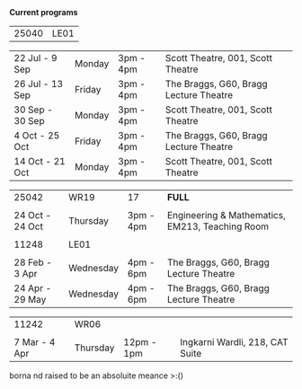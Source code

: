 <th data-v-e74b0e1c="" data-v-e82e034a="" colspan="2" aria-colspan="2" class="bg-light-gray border-none"><strong data-v-e74b0e1c="" data-v-e82e034a="">Current programs</strong></th>


|   |   |
|---|---|
|25040|LE01|

|   |   |   |   |
|---|---|---|---|
|22 Jul - 9 Sep|Monday|3pm - 4pm|Scott Theatre, 001, Scott Theatre|
|26 Jul - 13 Sep|Friday|3pm - 4pm|The Braggs, G60, Bragg Lecture Theatre|
|30 Sep - 30 Sep|Monday|3pm - 4pm|Scott Theatre, 001, Scott Theatre|
|4 Oct - 25 Oct|Friday|3pm - 4pm|The Braggs, G60, Bragg Lecture Theatre|
|14 Oct - 21 Oct|Monday|3pm - 4pm|Scott Theatre, 001, Scott Theatre|

|                 |           |           |                                                 |
| --------------- | --------- | --------- | ----------------------------------------------- |
| 25042           | WR19      | 17        | **FULL**                                        |
|                 |           |           |                                                 |
| 24 Oct - 24 Oct | Thursday  | 3pm - 4pm | Engineering & Mathematics, EM213, Teaching Room |
|                 |           |           |                                                 |
| 11248           | LE01      |           |                                                 |
|                 |           |           |                                                 |
| 28 Feb - 3 Apr  | Wednesday | 4pm - 6pm | The Braggs, G60, Bragg Lecture Theatre          |
| 24 Apr - 29 May | Wednesday | 4pm - 6pm | The Braggs, G60, Bragg Lecture Theatre          |

|               |          |            |                                 |
| ------------- | -------- | ---------- | ------------------------------- |
| 11242         | WR06     |            |                                 |
|               |          |            |                                 |
| 7 Mar - 4 Apr | Thursday | 12pm - 1pm | Ingkarni Wardli, 218, CAT Suite |


borna nd raised to be an absoluite meance >:()